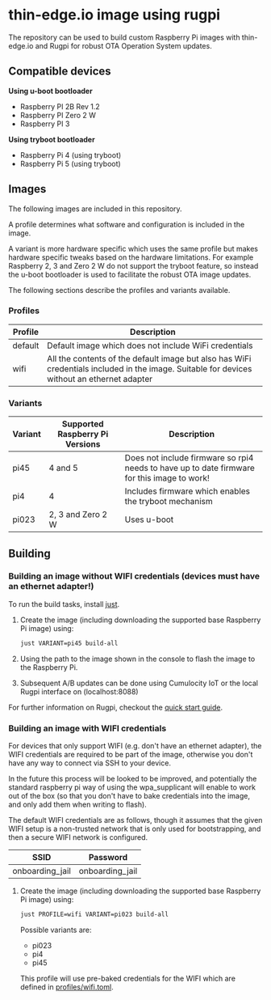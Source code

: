 # thin-edge.io image using rugpi

The repository can be used to build custom Raspberry Pi images with thin-edge.io and Rugpi for robust OTA Operation System updates.

## Compatible devices

**Using u-boot bootloader**

* Raspberry PI 2B Rev 1.2
* Raspberry PI Zero 2 W
* Raspberry PI 3

**Using tryboot bootloader**

* Raspberry Pi 4 (using tryboot)
* Raspberry Pi 5 (using tryboot)


## Images

The following images are included in this repository.

A profile determines what software and configuration is included in the image.

A variant is more hardware specific which uses the same profile but makes hardware specific tweaks based on the hardware limitations. For example Raspberry 2, 3 and Zero 2 W do not support the tryboot feature, so instead the u-boot bootloader is used to facilitate the robust OTA image updates.

The following sections describe the profiles and variants available.

### Profiles

|Profile|Description|
|-------|-----------|
|default|Default image which does not include WiFi credentials|
|wifi|All the contents of the default image but also has WiFi credentials included in the image. Suitable for devices without an ethernet adapter|


### Variants

|Variant|Supported Raspberry Pi Versions|Description|
|-------|-------------------------------|-----------|
|pi45|4 and 5|Does not include firmware so rpi4 needs to have up to date firmware for this image to work!|
|pi4|4|Includes firmware which enables the tryboot mechanism|
|pi023|2, 3 and Zero 2 W|Uses u-boot|


## Building

### Building an image without WIFI credentials (devices must have an ethernet adapter!)

To run the build tasks, install [just](https://just.systems/man/en/chapter_5.html).

1. Create the image (including downloading the supported base Raspberry Pi image) using:

    ```sh
    just VARIANT=pi45 build-all
    ```

2. Using the path to the image shown in the console to flash the image to the Raspberry Pi.

3. Subsequent A/B updates can be done using Cumulocity IoT or the local Rugpi interface on (localhost:8088)

For further information on Rugpi, checkout the [quick start guide](https://oss.silitics.com/rugpi/docs/getting-started).

### Building an image with WIFI credentials

For devices that only support WIFI (e.g. don't have an ethernet adapter), the WIFI credentials are required to be part of the image, otherwise you don't have any way to connect via SSH to your device.

In the future this process will be looked to be improved, and potentially the standard raspberry pi way of using the wpa_supplicant will enable to work out of the box (so that you don't have to bake credentials into the image, and only add them when writing to flash).

The default WIFI credentials are as follows, though it assumes that the given WIFI setup is a non-trusted network that is only used for bootstrapping, and then a secure WIFI network is configured.

|SSID|Password|
|----|--------|
|onboarding_jail|onboarding_jail|

1. Create the image (including downloading the supported base Raspberry Pi image) using:

    ```sh
    just PROFILE=wifi VARIANT=pi023 build-all
    ```

    Possible variants are:

    * pi023
    * pi4
    * pi45

    This profile will use pre-baked credentials for the WIFI which are defined in [profiles/wifi.toml](profiles/wifi.toml).
